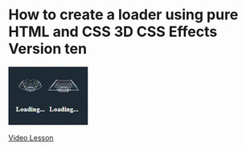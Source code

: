 # How to create a loader using pure HTML and CSS 3D CSS Effects Version ten

<img src="../../img/loader_11.gif" alt="loader" />

[Video Lesson](https://www.youtube.com/watch?v=aA2aCFKx8b4)